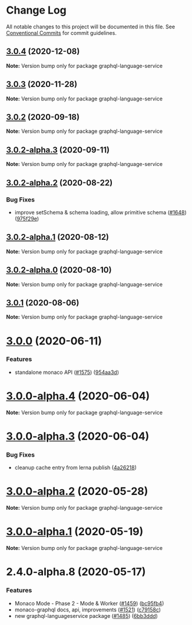 # Change Log

All notable changes to this project will be documented in this file.
See [Conventional Commits](https://conventionalcommits.org) for commit guidelines.

## [3.0.4](https://github.com/graphql/graphiql/compare/graphql-language-service@3.0.3...graphql-language-service@3.0.4) (2020-12-08)

**Note:** Version bump only for package graphql-language-service

## [3.0.3](https://github.com/graphql/graphiql/compare/graphql-language-service@3.0.2...graphql-language-service@3.0.3) (2020-11-28)

**Note:** Version bump only for package graphql-language-service

## [3.0.2](https://github.com/graphql/graphiql/compare/graphql-language-service@3.0.2-alpha.3...graphql-language-service@3.0.2) (2020-09-18)

**Note:** Version bump only for package graphql-language-service

## [3.0.2-alpha.3](https://github.com/graphql/graphiql/compare/graphql-language-service@3.0.2-alpha.2...graphql-language-service@3.0.2-alpha.3) (2020-09-11)

**Note:** Version bump only for package graphql-language-service

## [3.0.2-alpha.2](https://github.com/graphql/graphiql/compare/graphql-language-service@3.0.2-alpha.1...graphql-language-service@3.0.2-alpha.2) (2020-08-22)

### Bug Fixes

- improve setSchema & schema loading, allow primitive schema ([#1648](https://github.com/graphql/graphiql/issues/1648)) ([975f29e](https://github.com/graphql/graphiql/commit/975f29ed6e21c7354c42ed778dfd1b52287f70c6))

## [3.0.2-alpha.1](https://github.com/graphql/graphiql/compare/graphql-language-service@3.0.2-alpha.0...graphql-language-service@3.0.2-alpha.1) (2020-08-12)

**Note:** Version bump only for package graphql-language-service

## [3.0.2-alpha.0](https://github.com/graphql/graphiql/compare/graphql-language-service@3.0.1...graphql-language-service@3.0.2-alpha.0) (2020-08-10)

**Note:** Version bump only for package graphql-language-service

## [3.0.1](https://github.com/graphql/graphiql/compare/graphql-language-service@3.0.0...graphql-language-service@3.0.1) (2020-08-06)

**Note:** Version bump only for package graphql-language-service

# [3.0.0](https://github.com/graphql/graphiql/compare/graphql-language-service@3.0.0-alpha.4...graphql-language-service@3.0.0) (2020-06-11)

### Features

- standalone monaco API ([#1575](https://github.com/graphql/graphiql/issues/1575)) ([954aa3d](https://github.com/graphql/graphiql/commit/954aa3d7159fd26bba9650824e0f668e417ca64f))

# [3.0.0-alpha.4](https://github.com/graphql/graphiql/compare/graphql-language-service@3.0.0-alpha.3...graphql-language-service@3.0.0-alpha.4) (2020-06-04)

**Note:** Version bump only for package graphql-language-service

# [3.0.0-alpha.3](https://github.com/graphql/graphiql/compare/graphql-language-service@3.0.0-alpha.2...graphql-language-service@3.0.0-alpha.3) (2020-06-04)

### Bug Fixes

- cleanup cache entry from lerna publish ([4a26218](https://github.com/graphql/graphiql/commit/4a2621808a1aea8b30d5d27b8d86a60bf2b44b01))

# [3.0.0-alpha.2](https://github.com/graphql/graphiql/compare/graphql-language-service@3.0.0-alpha.1...graphql-language-service@3.0.0-alpha.2) (2020-05-28)

**Note:** Version bump only for package graphql-language-service

# [3.0.0-alpha.1](https://github.com/graphql/graphiql/compare/graphql-language-service@2.4.0-alpha.8...graphql-language-service@3.0.0-alpha.1) (2020-05-19)

**Note:** Version bump only for package graphql-language-service

# 2.4.0-alpha.8 (2020-05-17)

### Features

- Monaco Mode - Phase 2 - Mode & Worker ([#1459](https://github.com/graphql/graphiql/issues/1459)) ([bc95fb4](https://github.com/graphql/graphiql/commit/bc95fb46459a4437ff9471ff43c98e1c5c50f51e))
- monaco-graphql docs, api, improvements ([#1521](https://github.com/graphql/graphiql/issues/1521)) ([c79158c](https://github.com/graphql/graphiql/commit/c79158c72e976ab286e7ec3fded7f3e2d24e50d0))
- new graphql-languageservice package ([#1485](https://github.com/graphql/graphiql/issues/1485)) ([6bb3ddd](https://github.com/graphql/graphiql/commit/6bb3dddf1f97db4bc193bb7fd9de1ada8d8c8ef9))
